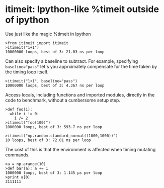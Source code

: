 itimeit: Ipython-like %timeit outside of ipython
=================================================

Use just like the magic %timeit in Ipython

    >from itimeit import itimeit
    >itimeit("1+1")
    10000000 loops, best of 3: 21.03 ns per loop

Can also specify a baseline to subtract. For example,
specifying `baseline="pass"` let's you apprximately compensate
for the time taken by the timing loop itself.

    >itimeit("1+1", baseline="pass")
    10000000 loops, best of 3: 4.367 ns per loop

Access locals, including functions and imported modules,
directly in the code to benchmark, without a cumbersome
setup step.

    >def foo(i):
      while i != 0:
        i /= 2
    >itimeit("foo(100)")
    1000000 loops, best of 3: 593.7 ns per loop

    >itimeit("np.random.standard_normal((1000,1000))")
    10 loops, best of 3: 72.01 ms per loop

The cost of this is that the environment is affected
when timing mutating commands.

    >a = np.arange(10)
    >def bar(a): a += 1
    1000000 loops, best of 3: 1.145 µs per loop
    >print a[0]
    3111111
